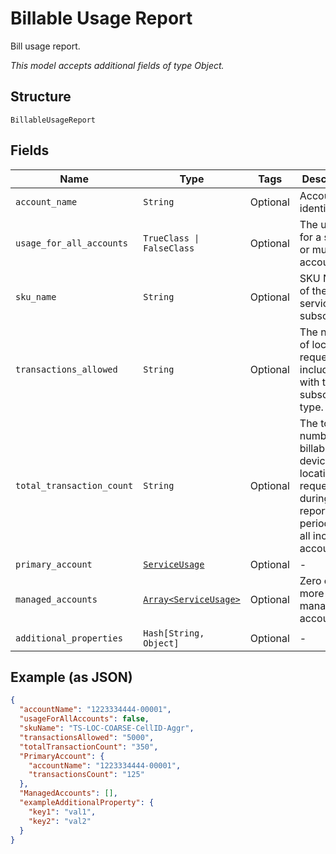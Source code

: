 
# Billable Usage Report

Bill usage report.

*This model accepts additional fields of type Object.*

## Structure

`BillableUsageReport`

## Fields

| Name | Type | Tags | Description |
|  --- | --- | --- | --- |
| `account_name` | `String` | Optional | Account identifier. |
| `usage_for_all_accounts` | `TrueClass \| FalseClass` | Optional | The usage is for a single or multiple accounts. |
| `sku_name` | `String` | Optional | SKU Name of the service subscription. |
| `transactions_allowed` | `String` | Optional | The number of location requests included with the subscription type. |
| `total_transaction_count` | `String` | Optional | The total number of billable device location requests during the reporting period from all included accounts. |
| `primary_account` | [`ServiceUsage`](../../doc/models/service-usage.md) | Optional | - |
| `managed_accounts` | [`Array<ServiceUsage>`](../../doc/models/service-usage.md) | Optional | Zero or more managed accounts. |
| `additional_properties` | `Hash[String, Object]` | Optional | - |

## Example (as JSON)

```json
{
  "accountName": "1223334444-00001",
  "usageForAllAccounts": false,
  "skuName": "TS-LOC-COARSE-CellID-Aggr",
  "transactionsAllowed": "5000",
  "totalTransactionCount": "350",
  "PrimaryAccount": {
    "accountName": "1223334444-00001",
    "transactionsCount": "125"
  },
  "ManagedAccounts": [],
  "exampleAdditionalProperty": {
    "key1": "val1",
    "key2": "val2"
  }
}
```

